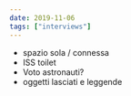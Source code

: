 ```yaml
---
date: 2019-11-06
tags: ["interviews"]
---
```

- spazio sola / connessa
- ISS toilet
- Voto astronauti?
- oggetti lasciati e leggende
